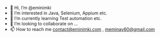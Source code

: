 - 👋 Hi, I’m @eminimki
- 👀 I’m interested in Java, Selenium, Appium etc.
- 🌱 I’m currently learning Test automation etc.
- 💞️ I’m looking to collaborate on ...
- 📫 How to reach me contact@eminimki.com , meminay60@gmail.com

<!---
eminimki/eminimki is a ✨ special ✨ repository because its `README.md` (this file) appears on your GitHub profile.
You can click the Preview link to take a look at your changes.
--->
